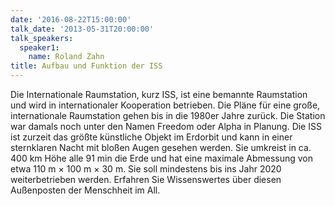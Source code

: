 ```yaml
---
date: '2016-08-22T15:00:00'
talk_date: '2013-05-31T20:00:00'
talk_speakers:
  speaker1:
    name: Roland Zahn
title: Aufbau und Funktion der ISS
---
```

Die Internationale Raumstation, kurz ISS, ist eine bemannte Raumstation und wird in internationaler Kooperation betrieben. Die Pläne für eine große, internationale Raumstation gehen bis in die 1980er Jahre zurück. Die Station war damals noch unter den Namen Freedom oder Alpha in Planung. Die ISS ist zurzeit das größte künstliche Objekt im Erdorbit und kann in einer sternklaren Nacht mit bloßen Augen gesehen werden. Sie umkreist in ca. 400 km Höhe alle 91 min die Erde und hat eine maximale Abmessung von etwa 110 m × 100 m × 30 m. Sie soll mindestens bis ins Jahr 2020 weiterbetrieben werden. Erfahren Sie Wissenswertes über diesen Außenposten der Menschheit im All.